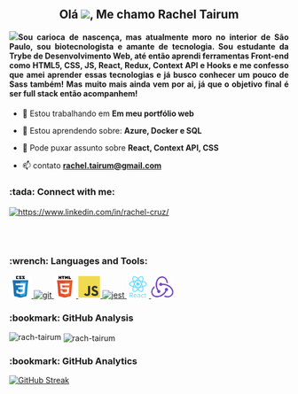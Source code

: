 <h2 align="center">Olá <img src="https://raw.githubusercontent.com/kaueMarques/kaueMarques/master/hi.gif" width="10px">, Me chamo Rachel Tairum</h2>

<img align="left" src="https://user-images.githubusercontent.com/93009735/163823580-417c2583-4564-4b44-87c4-c2eca009f76d.png" />

<h4 align="justify" >Sou carioca de nascença, mas atualmente moro no interior de São Paulo, sou biotecnologista e amante de tecnologia. Sou estudante da Trybe de Desenvolvimento Web, até então aprendi ferramentas Front-end como HTML5, CSS, JS, React, Redux, Context API e Hooks e me confesso que amei aprender essas tecnologias e já busco conhecer um pouco de Sass também! Mas muito mais ainda vem por ai, já que o objetivo final é ser full stack então acompanhem!</h4>

- 🔭 Estou trabalhando em **Em meu portfólio web**

- 🌱 Estou aprendendo sobre: **Azure, Docker e SQL**

- 💬 Pode puxar assunto sobre **React, Context API, CSS**

- 📫 contato **rachel.tairum@gmail.com**

<h3 align="left">:tada: Connect with me:</h3>
<p align="left">
<a href="https://linkedin.com/in/https://www.linkedin.com/in/rachel-cruz/" target="blank"><img align="center" src="https://raw.githubusercontent.com/rahuldkjain/github-profile-readme-generator/master/src/images/icons/Social/linked-in-alt.svg" alt="https://www.linkedin.com/in/rachel-cruz/" height="30" width="40" /></a>
</p>

</br>
</br>

<h3 align="left">:wrench: Languages and Tools:</h3>
<p align="left"> <a href="https://www.w3schools.com/css/" target="_blank" rel="noreferrer"> <img src="https://raw.githubusercontent.com/devicons/devicon/master/icons/css3/css3-original-wordmark.svg" alt="css3" width="40" height="40"/> </a> <a href="https://git-scm.com/" target="_blank" rel="noreferrer"> <img src="https://www.vectorlogo.zone/logos/git-scm/git-scm-icon.svg" alt="git" width="40" height="40"/> </a> <a href="https://www.w3.org/html/" target="_blank" rel="noreferrer"> <img src="https://raw.githubusercontent.com/devicons/devicon/master/icons/html5/html5-original-wordmark.svg" alt="html5" width="40" height="40"/> </a> <a href="https://developer.mozilla.org/en-US/docs/Web/JavaScript" target="_blank" rel="noreferrer"> <img src="https://raw.githubusercontent.com/devicons/devicon/master/icons/javascript/javascript-original.svg" alt="javascript" width="40" height="40"/> </a> <a href="https://jestjs.io" target="_blank" rel="noreferrer"> <img src="https://www.vectorlogo.zone/logos/jestjsio/jestjsio-icon.svg" alt="jest" width="40" height="40"/> </a> <a href="https://reactjs.org/" target="_blank" rel="noreferrer"> <img src="https://raw.githubusercontent.com/devicons/devicon/master/icons/react/react-original-wordmark.svg" alt="react" width="40" height="40"/> </a> <a href="https://redux.js.org" target="_blank" rel="noreferrer"> <img src="https://raw.githubusercontent.com/devicons/devicon/master/icons/redux/redux-original.svg" alt="redux" width="40" height="40"/> </a> </p>

<h3> :bookmark: GitHub Analysis</h3>
<p><img align="left" src="https://github-readme-stats.vercel.app/api/top-langs?username=rach-tairum&show_icons=true&locale=en&layout=compact&theme=dracula" alt="rach-tairum" /></p>

<p>&nbsp;<img align="center" src="https://github-readme-stats.vercel.app/api?username=rach-tairum&show_icons=true&locale=en&theme=dracula" alt="rach-tairum" /></p>

<h3> :bookmark: GitHub Analytics</h3>

[![GitHub Streak](http://github-readme-streak-stats.herokuapp.com?user=Rach-Tairum&theme=dracula&hide_border=true&date_format=j%2Fn%5B%2FY%5D&dates=8C7BDD)](https://git.io/streak-stats)
